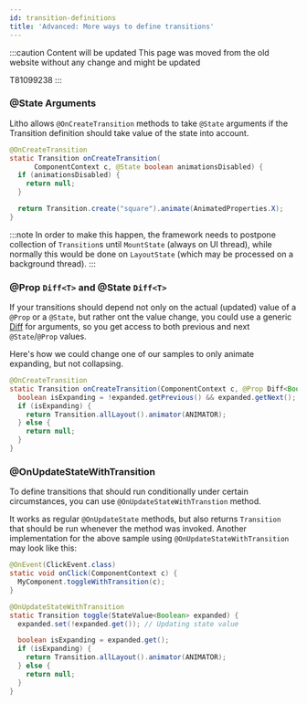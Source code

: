 ```yaml
---
id: transition-definitions
title: 'Advanced: More ways to define transitions'
---
```


:::caution Content will be updated
This page was moved from the old website without any change and might be updated

T81099238
:::

### @State Arguments

Litho allows `@OnCreateTransition` methods to take `@State` arguments if the Transition definition should take value of the state into account.

```java
@OnCreateTransition
static Transition onCreateTransition(
      ComponentContext c, @State boolean animationsDisabled) {
  if (animationsDisabled) {
    return null;
  }

  return Transition.create("square").animate(AnimatedProperties.X);
}
```

:::note
In order to make this happen, the framework needs to postpone collection of `Transition`s until `MountState` (always on UI thread), while normally this would be done on `LayoutState` (which may be processed on a background thread).
:::

### @Prop `Diff<T>` and @State `Diff<T>`

If your transitions should depend not only on the actual (updated) value of a `@Prop` or a `@State`, but rather ont the value change, you could use a generic [Diff](pathname:///javadoc/com/facebook/litho/Diff.html) for arguments, so you get access to both previous and next `@State`/`@Prop` values.

Here's how we could change one of our samples to only animate expanding, but not collapsing.

```java
@OnCreateTransition
static Transition onCreateTransition(ComponentContext c, @Prop Diff<Boolean> expanded) {
  boolean isExpanding = !expanded.getPrevious() && expanded.getNext();
  if (isExpanding) {
    return Transition.allLayout().animator(ANIMATOR);
  } else {
    return null;
  }
}
```

### @OnUpdateStateWithTransition

To define transitions that should run conditionally under certain circumstances, you can use `@OnUpdateStateWithTranstion` method.

It works as regular `@OnUpdateState` methods, but also returns `Transition` that should be run whenever the method was invoked.
Another implementation for the above sample using `@OnUpdateStateWithTransition` may look like this:

```java
@OnEvent(ClickEvent.class)
static void onClick(ComponentContext c) {
  MyComponent.toggleWithTransition(c);
}

@OnUpdateStateWithTransition
static Transition toggle(StateValue<Boolean> expanded) {
  expanded.set(!expanded.get()); // Updating state value

  boolean isExpanding = expanded.get();
  if (isExpanding) {
    return Transition.allLayout().animator(ANIMATOR);
  } else {
    return null;
  }
}
```
